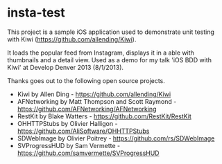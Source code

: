 insta-test
==========

This project is a sample iOS application used to demonstrate unit testing with Kiwi (https://github.com/allending/Kiwi).

It loads the popular feed from Instagram, displays it in a able with thumbnails and a detail view. Used as a demo for my talk 'iOS BDD with Kiwi' at Develop Denver 2013 (8/1/2013).

Thanks goes out to the following open source projects.

* Kiwi by Allen Ding - https://github.com/allending/Kiwi
* AFNetworking by Matt Thompson and Scott Raymond - https://github.com/AFNetworking/AFNetworking
* RestKit by Blake Watters - https://github.com/RestKit/RestKit
* OHHTTPStubs by Olivier Halligon - https://github.com/AliSoftware/OHHTTPStubs
* SDWebImage by Olivier Poitrey - https://github.com/rs/SDWebImage
* SVProgressHUD by Sam Vermette - https://github.com/samvermette/SVProgressHUD



